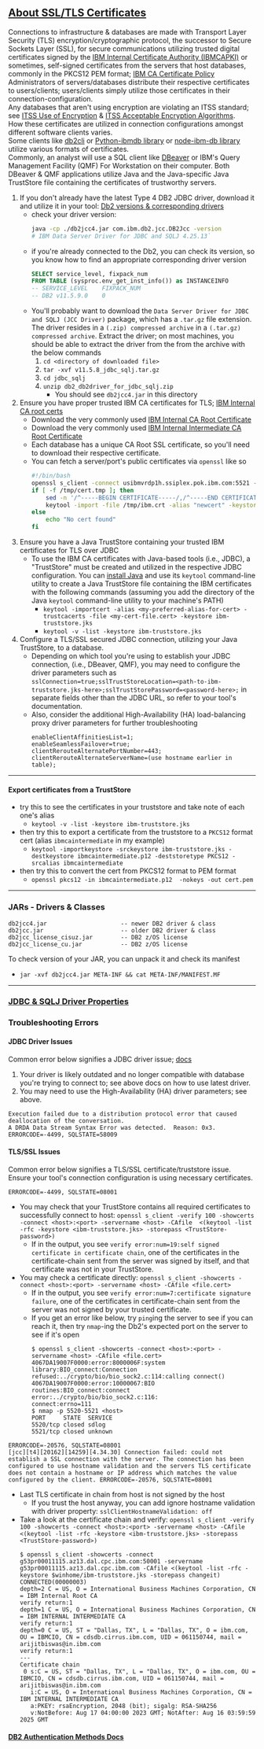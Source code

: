 ## [About SSL/TLS Certificates](https://www.ssl.com/guide/pem-der-crt-and-cer-x-509-encodings-and-conversions/)
Connections to infrastructure & databases are made with Transport Layer Security (TLS) encryption/cryptographic protocol, the successor to Secure Sockets Layer (SSL), for secure communications utilizing trusted digital certificates signed by the [IBM Internal Certificate Authority (IBMCAPKI)](https://w3.ibm.com/w3publisher/certhub/ibm-internal-ca-application/capki-nextgen) or sometimes, self-signed certificates from the servers that host databases, commonly in the PKCS12 PEM format; [IBM CA Certificate Policy](https://w3.ibm.com/w3publisher/certhub/ibm-internal-ca-application/ibm-ca-certificate-policy)\
Administrators of servers/databases distribute their respective certificates to users/clients; users/clients simply utilize those certificates in their connection-configuration.\
Any databases that aren't using encryption are violating an ITSS standard; see [ITSS Use of Encryption](https://pages.github.ibm.com/ciso-psg/main/standards/itss.html#50-use-of-encryption) & [ITSS Acceptable Encryption Algorithms](https://pages.github.ibm.com/ciso-psg/main/supplemental/acceptable_encryption.html).\
How these certificates are utilized in connection configurations amongst different software clients varies.\
Some clients like [db2cli](https://www.ibm.com/docs/en/db2/11.5?topic=commands-db2cli-db2-interactive-cli) or [Python-ibmdb library](https://github.com/ibmdb/python-ibmdb) or [node-ibm-db library](https://github.com/ibmdb/node-ibm_db) utilize various formats of certificates.\
Commonly, an analyst will use a SQL client like [DBeaver](https://dbeaver.io/download/) or IBM's Query Management Facility (QMF) For Workstation on their computer. Both DBeaver & QMF applications utilize Java and the Java-specific Java TrustStore file containing the certificates of trustworthy servers.
1. If you don't already have the latest Type 4 DB2 JDBC driver, download it and utilize it in your tool: [Db2 versions & corresponding drivers](https://www.ibm.com/support/pages/db2-jdbc-driver-versions-and-downloads)
    - check your driver version:
        ```bash
        java -cp ./db2jcc4.jar com.ibm.db2.jcc.DB2Jcc -version
        # IBM Data Server Driver for JDBC and SQLJ 4.25.13`
        ```
    - if you're already connected to the Db2, you can check its version, so you know how to find an appropriate corresponding driver version
        ```sql
        SELECT service_level, fixpack_num
        FROM TABLE (sysproc.env_get_inst_info()) as INSTANCEINFO
        -- SERVICE_LEVEL	FIXPACK_NUM
        -- DB2 v11.5.9.0	0
        ```
    - You'll probably want to download the `Data Server Driver for JDBC and SQLJ (JCC Driver)` package, which has a `.tar.gz` file extension. The driver resides in a `(.zip) compressed archive` in a `(.tar.gz) compressed archive`. Extract the driver; on most machines, you should be able to extract the driver from the from the archive with the below commands
        1. `cd <directory of downloaded file>`
        2. `tar -xvf v11.5.8_jdbc_sqlj.tar.gz`
        3. `cd jdbc_sqlj`
        4. `unzip db2_db2driver_for_jdbc_sqlj.zip`
            - You should see `db2jcc4.jar` in this directory
2. Ensure you have proper trusted IBM CA certificates for TLS; [IBM Internal CA root certs](https://w3.ibm.com/w3publisher/certhub/ibm-internal-ca-application/root-intermediate)
    - Download the very commonly used [IBM Internal CA Root Certificate](https://w3p-box-service.dal1a.cirrus.ibm.com/2224f170-115a-11ef-90da-75bb4bb2ddb4/1715781011725/download/55f70760-b199-11ef-845d-fd580bca0187?attachment=true)
    - Download the very commonly used [IBM Internal Intermediate CA Root Certificate](https://w3p-box-service.dal1a.cirrus.ibm.com/2224f170-115a-11ef-90da-75bb4bb2ddb4/1715780217562/download/6d091880-b199-11ef-9764-692b47bd4265?attachment=true)
    - Each database has a unique CA Root SSL certificate, so you'll need to download their respective certificate.
    - You can fetch a server/port's public certificates via `openssl` like so
        ```bash
        #!/bin/bash
        openssl s_client -connect usibmvrdp1h.ssiplex.pok.ibm.com:5521 -showcerts > /tmp/cert.tmp 2> /tmp/err.log
        if [ -f /tmp/cert.tmp ]; then
            sed -n '/^-----BEGIN CERTIFICATE-----/,/^-----END CERTIFICATE-----/p' /tmp/cert.tmp > /tmp/ibm.crt
            keytool -import -file /tmp/ibm.crt -alias "newcert" -keystore CustomizedCAs.jks -storepass changeit
        else
            echo "No cert found"
        fi
        ```
3. Ensure you have a Java TrustStore containing your trusted IBM certificates for TLS over JDBC
    - To use the IBM CA certificates with Java-based tools (i.e., JDBC), a "TrustStore" must be created and utilized in the respective JDBC configuration. You can [install Java](https://www.java.com/en/download/help/download_options.html) and use its `keytool` command-line utility to create a Java TrustStore file containing the IBM certificates with the following commands (assuming you add the directory of the Java `keytool` command-line utility to your machine's PATH)
        - `keytool -importcert -alias <my-preferred-alias-for-cert> -trustcacerts -file <my-cert-file.cert> -keystore ibm-truststore.jks`
        - `keytool -v -list -keystore ibm-truststore.jks`
4. Configure a TLS/SSL secured JDBC connection, utilizing your Java TrustStore, to a database.
    - Depending on which tool you're using to establish your JDBC connection, (i.e., DBeaver, QMF), you may need to configure the driver parameters such as `sslConnection=true;sslTrustStoreLocation=<path-to-ibm-truststore.jks-here>;sslTrustStorePassword=<password-here>;` in separate fields other than the JDBC URL, so refer to your tool's documentation.
    - Also, consider the additional High-Availability (HA) load-balancing proxy driver parameters for further troubleshooting
        ```
        enableClientAffinitiesList=1;
        enableSeamlessFailover=true;
        clientRerouteAlternatePortNumber=443;
        clientRerouteAlternateServerName=(use hostname earlier in table);
        ```

---
#### Export certificates from a TrustStore
- try this to see the certificates in your truststore and take note of each one's alias
    - `keytool -v -list -keystore ibm-truststore.jks`
- then try this to export a certificate from the truststore to a `PKCS12` format cert (alias `ibmcaintermediate` in my example)
    - `keytool -importkeystore -srckeystore ibm-truststore.jks -destkeystore ibmcaintermediate.p12 -deststoretype PKCS12 -srcalias ibmcaintermediate`
- then try this to convert the cert from PKCS12 format to PEM format
    - `openssl pkcs12 -in ibmcaintermediate.p12  -nokeys -out cert.pem`
---

### JARs - Drivers & Classes
```
db2jcc4.jar                     -- newer DB2 driver & class
db2jcc.jar                      -- older DB2 driver & class
db2jcc_license_cisuz.jar        -- DB2 z/OS license
db2jcc_license_cu.jar           -- DB2 z/OS license
```

To check version of your JAR, you can unpack it and check its manifest
- `jar -xvf db2jcc4.jar META-INF && cat META-INF/MANIFEST.MF`

---

### [JDBC & SQLJ Driver Properties](https://www.ibm.com/docs/en/db2/12.1?topic=information-data-server-driver-jdbc-sqlj-configuration-properties)

### Troubleshooting Errors
#### JDBC Driver Issues
Common error below signifies a JDBC driver issue; [docs](https://www.ibm.com/docs/en/db2-for-zos/13?topic=jsri-error-codes-issued-by-data-server-driver-jdbc-sqlj)
1. Your driver is likely outdated and no longer compatible with database you're trying to connect to; see above docs on how to use latest driver.
2. You may need to use the High-Availability (HA) driver parameters; see above.
```
Execution failed due to a distribution protocol error that caused deallocation of the conversation.
A DRDA Data Stream Syntax Error was detected.  Reason: 0x3. ERRORCODE=-4499, SQLSTATE=58009
```
#### TLS/SSL Issues
Common error below signifies a TLS/SSL certificate/truststore issue.\
Ensure your tool's connection configuration is using necessary certificates.
```
ERRORCODE=-4499, SQLSTATE=08001
```
- You may check that your TrustStore contains all required certificates to successfully connect to host: `openssl s_client -verify 100 -showcerts -connect <host>:<port> -servername <host> -CAfile  <(keytool -list -rfc -keystore <ibm-truststore.jks> -storepass <TrustStore-password>)`
    - If in the output, you see `verify error:num=19:self signed certificate in certificate chain`, one of the certificates in the certificate-chain sent from the server was signed by itself, and that certificate was not in your TrustStore.
- You may check a certificate directly: `openssl s_client -showcerts -connect <host>:<port> -servername <host> -CAfile <file.cert>`
    - If in the output, you see `verify error:num=7:certificate signature failure`, one of the certificates in certificate-chain sent from the server was not signed by your trusted certificate.
    - If you get an error like below, try `ping`ing the server to see if you can reach it, then try `nmap`-ing the Db2's expected port on the server to see if it's open
        ```
        $ openssl s_client -showcerts -connect <host>:<port> -servername <host> -CAfile <file.cert>
        4067DA19007F0000:error:8000006F:system library:BIO_connect:Connection refused:../crypto/bio/bio_sock2.c:114:calling connect()
        4067DA19007F0000:error:10000067:BIO routines:BIO_connect:connect error:../crypto/bio/bio_sock2.c:116:
        connect:errno=111
        $ nmap -p 5520-5521 <host>
        PORT     STATE  SERVICE
        5520/tcp closed sdlog
        5521/tcp closed unknown
        ```
```
ERRORCODE=-20576, SQLSTATE=08001
[jcc][t4][20162][14259][4.34.30] Connection failed: could not establish a SSL connection with the server. The connection has been configured to use hostname validation and the servers TLS certificate does not contain a hostname or IP address which matches the value configured by the client. ERRORCODE=-20576, SQLSTATE=08001
```
- Last TLS certificate in chain from host is not signed by the host
    - If you trust the host anyway, you can add ignore hostname validation with driver property: `sslClientHostnameValidation: off`
- Take a look at the certificate chain and verify: `openssl s_client -verify 100 -showcerts -connect <host>:<port> -servername <host> -CAfile  <(keytool -list -rfc -keystore <ibm-truststore.jks> -storepass <TrustStore-password>)`
    ```
    $ openssl s_client -showcerts -connect g53pr00011115.az13.dal.cpc.ibm.com:50001 -servername g53pr00011115.az13.dal.cpc.ibm.com -CAfile <(keytool -list -rfc -keystore $winhome/ibm-truststore.jks -storepass changeit)
    CONNECTED(00000003)
    depth=2 C = US, O = International Business Machines Corporation, CN = IBM Internal Root CA
    verify return:1
    depth=1 C = US, O = International Business Machines Corporation, CN = IBM INTERNAL INTERMEDIATE CA
    verify return:1
    depth=0 C = US, ST = "Dallas, TX", L = "Dallas, TX", O = ibm.com, OU = IBMCIO, CN = cdsdb.cirrus.ibm.com, UID = 061150744, mail = arijitbiswas@in.ibm.com
    verify return:1
    ---
    Certificate chain
     0 s:C = US, ST = "Dallas, TX", L = "Dallas, TX", O = ibm.com, OU = IBMCIO, CN = cdsdb.cirrus.ibm.com, UID = 061150744, mail = arijitbiswas@in.ibm.com
       i:C = US, O = International Business Machines Corporation, CN = IBM INTERNAL INTERMEDIATE CA
       a:PKEY: rsaEncryption, 2048 (bit); sigalg: RSA-SHA256
       v:NotBefore: Aug 17 04:00:00 2023 GMT; NotAfter: Aug 16 03:59:59 2025 GMT
    ```

#### [DB2 Authentication Methods Docs](https://www.ibm.com/docs/en/cloud-paks/cp-data/4.6.x?topic=credentials-user-supported-authentication-methods)
